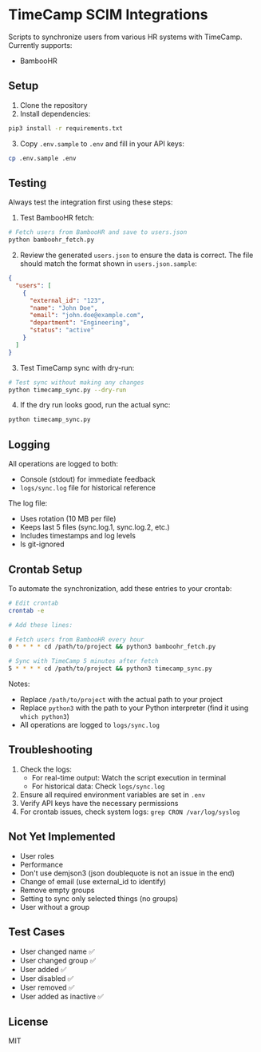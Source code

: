 # TimeCamp SCIM Integrations

Scripts to synchronize users from various HR systems with TimeCamp. Currently supports:
- BambooHR

## Setup

1. Clone the repository
2. Install dependencies:
```bash
pip3 install -r requirements.txt
```
3. Copy `.env.sample` to `.env` and fill in your API keys:
```bash
cp .env.sample .env
```

## Testing

Always test the integration first using these steps:

1. Test BambooHR fetch:
```bash
# Fetch users from BambooHR and save to users.json
python bamboohr_fetch.py
```

2. Review the generated `users.json` to ensure the data is correct. The file should match the format shown in `users.json.sample`:
```json
{
  "users": [
    {
      "external_id": "123",
      "name": "John Doe",
      "email": "john.doe@example.com",
      "department": "Engineering",
      "status": "active"
    }
  ]
}
```

3. Test TimeCamp sync with dry-run:
```bash
# Test sync without making any changes
python timecamp_sync.py --dry-run
```

4. If the dry run looks good, run the actual sync:
```bash
python timecamp_sync.py
```

## Logging

All operations are logged to both:
- Console (stdout) for immediate feedback
- `logs/sync.log` file for historical reference

The log file:
- Uses rotation (10 MB per file)
- Keeps last 5 files (sync.log.1, sync.log.2, etc.)
- Includes timestamps and log levels
- Is git-ignored

## Crontab Setup

To automate the synchronization, add these entries to your crontab:

```bash
# Edit crontab
crontab -e

# Add these lines:

# Fetch users from BambooHR every hour
0 * * * * cd /path/to/project && python3 bamboohr_fetch.py

# Sync with TimeCamp 5 minutes after fetch
5 * * * * cd /path/to/project && python3 timecamp_sync.py
```

Notes:
- Replace `/path/to/project` with the actual path to your project
- Replace `python3` with the path to your Python interpreter (find it using `which python3`)
- All operations are logged to `logs/sync.log`

## Troubleshooting

1. Check the logs:
   - For real-time output: Watch the script execution in terminal
   - For historical data: Check `logs/sync.log`
2. Ensure all required environment variables are set in `.env`
3. Verify API keys have the necessary permissions
4. For crontab issues, check system logs: `grep CRON /var/log/syslog`

## Not Yet Implemented

- User roles
- Performance
- Don't use demjson3 (json doublequote is not an issue in the end)
- Change of email (use external_id to identify)
- Remove empty groups
- Setting to sync only selected things (no groups)
- User without a group

## Test Cases

- User changed name ✅
- User changed group ✅
- User added ✅
- User disabled ✅
- User removed ✅
- User added as inactive ✅

## License

MIT